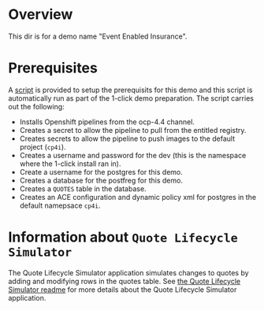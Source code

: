# Overview
This dir is for a demo name "Event Enabled Insurance".

# Prerequisites
A [script](prereqs.sh) is provided to setup the prerequisits for this demo
and this script is automatically run as part of the 1-click demo preparation.
The script carries out the following:
- Installs Openshift pipelines from the ocp-4.4 channel.
- Creates a secret to allow the pipeline to pull from the entitled registry.
- Creates secrets to allow the pipeline to push images to the default project (`cp4i`).
- Creates a username and password for the dev (this is the namespace where the 1-click install ran in).
- Create a username for the postgres for this demo.
- Creates a database for the postfreg for this demo.
- Creates a `QUOTES` table in the database.
- Creates an ACE configuration and dynamic policy xml for postgres in the default namepsace `cp4i`.

# Information about `Quote Lifecycle Simulator`
The Quote Lifecycle Simulator application simulates changes to quotes by adding and modifying rows in the quotes table. See [the Quote Lifecycle Simulator readme](QuoteLifecycleSimulator/readme.md) for more details about the Quote Lifecycle Simulator application.